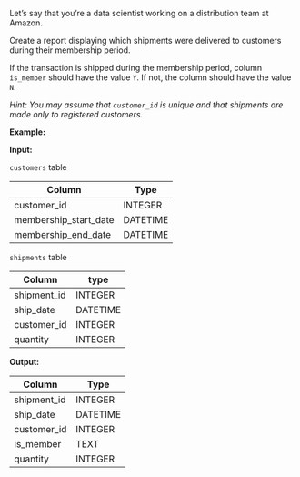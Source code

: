 ﻿
Let’s say that you’re a data scientist working on a distribution team at Amazon.

Create a report displaying which shipments were delivered to customers during their membership period.

If the transaction is shipped during the membership period, column  `is_member`  should have the value  `Y`. If not, the column should have the value  `N`.

_Hint: You may assume that  `customer_id`  is unique and that shipments are made only to registered customers._

**Example:**

**Input:**

`customers`  table


|        Column         |   Type   |
|-----------------------|----------|
| customer_id           | INTEGER  |
| membership_start_date | DATETIME |
| membership_end_date   | DATETIME |



`shipments`  table


|   Column    |   type   |
|-------------|----------|
| shipment_id | INTEGER  |
| ship_date   | DATETIME |
| customer_id | INTEGER  |
| quantity    | INTEGER  |



**Output:**


|   Column    |   Type   |
|-------------|----------|
| shipment_id | INTEGER  |
| ship_date   | DATETIME |
| customer_id | INTEGER  |
| is_member   | TEXT     |
| quantity    | INTEGER  |


